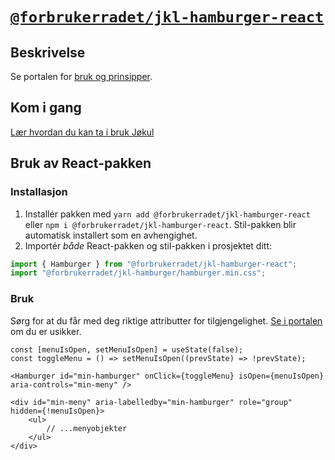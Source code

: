 # [`@forbrukerradet/jkl-hamburger-react`](https://jokul.fremtind.no/komponenter/hamburger)

## Beskrivelse

Se portalen for [bruk og prinsipper](https://jokul.fremtind.no/komponenter/hamburger).

## Kom i gang

[Lær hvordan du kan ta i bruk Jøkul](https://jokul.fremtind.no/developer/getting-started/)

## Bruk av React-pakken

### Installasjon

1. Installér pakken med `yarn add @forbrukerradet/jkl-hamburger-react` eller `npm i @forbrukerradet/jkl-hamburger-react`. Stil-pakken blir automatisk installert som en avhengighet.
2. Importér _både_ React-pakken og stil-pakken i prosjektet ditt:

```js
import { Hamburger } from "@forbrukerradet/jkl-hamburger-react";
import "@forbrukerradet/jkl-hamburger/hamburger.min.css";
```

### Bruk

Sørg for at du får med deg riktige attributter for tilgjengelighet. [Se i portalen](https://jokul.fremtind.no/komponenter/hamburger#tilgjengelighet) om du er usikker.

```tsx
const [menuIsOpen, setMenuIsOpen] = useState(false);
const toggleMenu = () => setMenuIsOpen((prevState) => !prevState);

<Hamburger id="min-hamburger" onClick={toggleMenu} isOpen={menuIsOpen} aria-controls="min-meny" />

<div id="min-meny" aria-labelledby="min-hamburger" role="group" hidden={!menuIsOpen}>
    <ul>
        // ...menyobjekter
    </ul>
</div>
```
